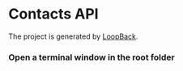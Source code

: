 # Contacts API

The project is generated by [LoopBack](http://loopback.io).

### Open a terminal window in the root folder
